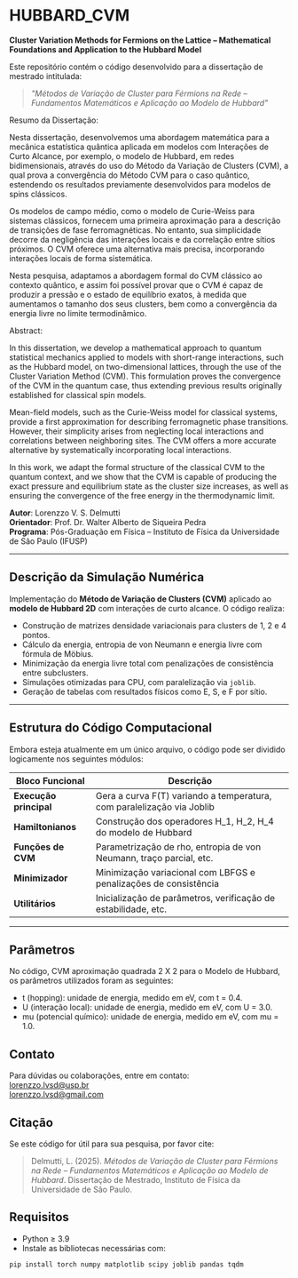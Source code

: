 # HUBBARD_CVM

**Cluster Variation Methods for Fermions on the Lattice – Mathematical Foundations and Application to the Hubbard Model**

Este repositório contém o código desenvolvido para a dissertação de mestrado intitulada:

> _"Métodos de Variação de Cluster para Férmions na Rede – Fundamentos Matemáticos e Aplicação ao Modelo de Hubbard"_

Resumo da Dissertação:

Nesta dissertação, desenvolvemos uma abordagem matemática para a mecânica estatística quântica aplicada em modelos com Interações de Curto Alcance, por exemplo, o modelo de Hubbard, em redes bidimensionais, através do uso do Método da Variação de Clusters (CVM), a qual prova a convergência do Método CVM para o caso quântico, estendendo os resultados previamente desenvolvidos para modelos de spins clássicos.

Os modelos de campo médio, como o modelo de Curie-Weiss para sistemas clássicos, fornecem uma primeira aproximação para a descrição de transições de fase ferromagnéticas. No entanto, sua simplicidade decorre da negligência das interações locais e da correlação entre sítios próximos. O CVM oferece uma alternativa mais precisa, incorporando interações locais de forma sistemática.

Nesta pesquisa, adaptamos a abordagem formal do CVM clássico ao contexto quântico, e assim foi possível provar que o CVM é capaz de produzir a pressão e o estado de equilíbrio exatos, à medida que aumentamos o tamanho dos seus clusters, bem como a convergência da energia livre no limite termodinâmico.


Abstract:

In this dissertation, we develop a mathematical approach to quantum statistical mechanics applied to models with short-range interactions, such as the Hubbard model, on two-dimensional lattices, through the use of the Cluster Variation Method (CVM). This formulation proves the convergence of the CVM in the quantum case, thus extending previous results originally established for classical spin models.

Mean-field models, such as the Curie-Weiss model for classical systems, provide a first approximation for describing ferromagnetic phase transitions. However, their simplicity arises from neglecting local interactions and correlations between neighboring sites. The CVM offers a more accurate alternative by systematically incorporating local interactions.

In this work, we adapt the formal structure of the classical CVM to the quantum context, and we show that the CVM is capable of producing the exact pressure and equilibrium state as the cluster size increases, as well as ensuring the convergence of the free energy in the thermodynamic limit.


**Autor**: Lorenzzo V. S. Delmutti  
**Orientador**: Prof. Dr. Walter Alberto de Siqueira Pedra  
**Programa**: Pós-Graduação em Física – Instituto de Física da Universidade de São Paulo (IFUSP)

---

## Descrição da Simulação Numérica

Implementação do **Método de Variação de Clusters (CVM)** aplicado ao **modelo de Hubbard 2D** com interações de curto alcance. O código realiza:

- Construção de matrizes densidade variacionais para clusters de 1, 2 e 4 pontos.
- Cálculo da energia, entropia de von Neumann e energia livre com fórmula de Möbius.
- Minimização da energia livre total com penalizações de consistência entre subclusters.
- Simulações otimizadas para CPU, com paralelização via `joblib`.
- Geração de tabelas com resultados físicos como E, S, e F por sítio.

---

## Estrutura do Código Computacional

Embora esteja atualmente em um único arquivo, o código pode ser dividido logicamente nos seguintes módulos:

| Bloco Funcional              | Descrição                                                                 |
|-----------------------------|---------------------------------------------------------------------------|
| **Execução principal**       | Gera a curva F(T) variando a temperatura, com paralelização via Joblib |
| **Hamiltonianos**            | Construção dos operadores H_1, H_2, H_4 do modelo de Hubbard |
| **Funções de CVM**           | Parametrização de rho, entropia de von Neumann, traço parcial, etc. |
| **Minimizador**              | Minimização variacional com LBFGS e penalizações de consistência         |
| **Utilitários**              | Inicialização de parâmetros, verificação de estabilidade, etc.           |

---

## Parâmetros 

No código, CVM aproximação quadrada 2 X 2 para o Modelo de Hubbard, os parâmetros utilizados foram as seguintes:


- t (hopping): unidade de energia, medido em eV, com t = 0.4.
- U (interação local): unidade de energia, medido em eV, com U = 3.0.
- mu (potencial químico): unidade de energia, medido em eV, com mu = 1.0.


## Contato

Para dúvidas ou colaborações, entre em contato:  
lorenzzo.lvsd@usp.br  
lorenzzo.lvsd@gmail.com



## Citação

Se este código for útil para sua pesquisa, por favor cite:

> Delmutti, L. (2025). _Métodos de Variação de Cluster para Férmions na Rede – Fundamentos Matemáticos e Aplicação ao Modelo de Hubbard_. Dissertação de Mestrado, Instituto de Física da Universidade de São Paulo.


## Requisitos

- Python ≥ 3.9  
- Instale as bibliotecas necessárias com:

```bash
pip install torch numpy matplotlib scipy joblib pandas tqdm

